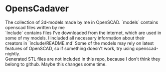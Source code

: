 # OpensCadaver
The collection of 3d-models made by me in OpenSCAD.
´models´ contains openscad files written by me   
´ínclude´ contains files I've downloaded from the internet, which are used 
in some of my models. I included all necessary information about their 
creators in ´ínclude/README.md´
Some of the models may rely on latest features of OpenSCAD, so if 
something doesn't work, try using openscad-nightly.  
Generated STL files are not included in this repo, because I don't think 
they belong to github. Maybe this changes some time.
